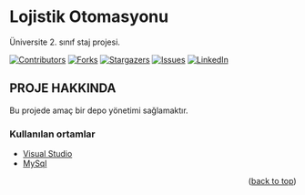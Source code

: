# Lojistik Otomasyonu
Üniversite 2. sınıf staj projesi.

<div id="top"></div>

[![Contributors][contributors-shield]][contributors-url]
[![Forks][forks-shield]][forks-url]
[![Stargazers][stars-shield]][stars-url]
[![Issues][issues-shield]][issues-url]
[![LinkedIn][linkedin-shield]][linkedin-url]


<!-- PROJE HAKKINDA -->
## PROJE HAKKINDA

Bu projede amaç bir depo yönetimi sağlamaktır.

### Kullanılan ortamlar

* [Visual Studio](https://visualstudio.microsoft.com/)
* [MySql](https://www.mysql.com/)


<p align="right">(<a href="#top">back to top</a>)</p>

[contributors-shield]: https://img.shields.io/github/contributors/EnesGelmez/IK_Yonetim_Sistemi.svg?style=for-the-badge
[contributors-url]: https://github.com/EnesGelmez/IK_Yonetim_Sistemi/graphs/contributors
[forks-shield]: https://img.shields.io/github/forks/EnesGelmez/IK_Yonetim_Sistemi.svg?style=for-the-badge
[forks-url]: https://github.com/EnesGelmez/IK_Yonetim_Sistemi/network/members
[stars-shield]: https://img.shields.io/github/stars/EnesGelmez/IK_Yonetim_Sistemi.svg?style=for-the-badge
[stars-url]: https://github.com/EnesGelmez/IK_Yonetim_Sistemi/stargazers
[issues-shield]: https://img.shields.io/github/issues/EnesGelmez/IK_Yonetim_Sistemi.svg?style=for-the-badge
[issues-url]: https://github.com/EnesGelmez/IK_Yonetim_Sistemi/issues
[linkedin-shield]: https://img.shields.io/badge/-LinkedIn-black.svg?style=for-the-badge&logo=linkedin&colorB=555
[linkedin-url]: https://www.linkedin.com/in/enesgelmez/
